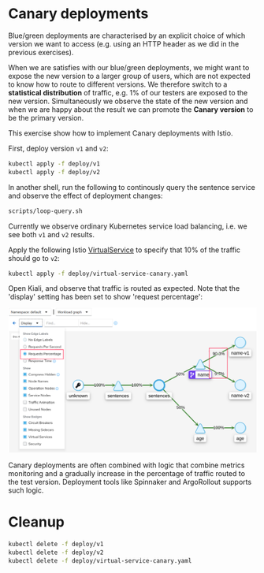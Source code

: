 # Canary deployments

Blue/green deployments are characterised by an explicit choice of which version
we want to access (e.g. using an HTTP header as we did in the previous
exercises).

When we are satisfies with our blue/green deployments, we might want to expose
the new version to a larger group of users, which are not expected to know how
to route to different versions. We therefore switch to a **statistical
distribution** of traffic, e.g. 1% of our testers are exposed to the new
version.  Simultaneously we observe the state of the new version and when we are
happy about the result we can promote the **Canary version** to be the primary
version.

This exercise show how to implement Canary deployments with Istio.

First, deploy version `v1` and `v2`:

```sh
kubectl apply -f deploy/v1
kubectl apply -f deploy/v2
```

In another shell, run the following to continously query the sentence service
and observe the effect of deployment changes:

```sh
scripts/loop-query.sh
```

Currently we observe ordinary Kubernetes service load balancing, i.e. we see
both `v1` and `v2` results.

Apply the following Istio
[VirtualService](https://istio.io/latest/docs/reference/config/networking/virtual-service/)
to specify that 10% of the traffic should go to `v2`:

```sh
kubectl apply -f deploy/virtual-service-canary.yaml
```

Open Kiali, and observe that traffic is routed as expected. Note that the
'display' setting has been set to show 'request percentage':

![Canary Traffic in Kiali](images/kiali-canary-anno.png)

Canary deployments are often combined with logic that combine metrics monitoring
and a gradually increase in the percentage of traffic routed to the test
version. Deployment tools like Spinnaker and ArgoRollout supports such logic.

# Cleanup

```sh
kubectl delete -f deploy/v1
kubectl delete -f deploy/v2
kubectl delete -f deploy/virtual-service-canary.yaml
```
